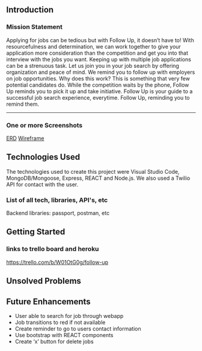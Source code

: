 ## Introduction

### Mission Statement

Applying for jobs can be tedious but with Follow Up, it doesn’t have to! With resourcefulness and determination, we can work together to give your application more consideration than the competition and get you into that interview with the jobs you want. Keeping up with multiple job applications can be a strenuous task. Let us join you in your job search by offering organization and peace of mind. We remind you to follow up with employers on job opportunities. Why does this work? This is something that very few potential candidates do. While the competition waits by the phone, Follow Up reminds you to pick it up and take initiative. Follow Up is your guide to a successful job search experience, everytime. Follow Up, reminding you to remind them.


______________________________________________________________________________________________________________

### One or more Screenshots
[ERD](Project3ERD.png)
[Wireframe](SignUp.png)

## Technologies Used

The technologies used to create this project were Visual Studio Code, MongoDB/Mongoose, Express, REACT and Node.js. We also used a Twilio API for contact with the user.

### List of all tech, libraries, API's, etc

Backend libraries: passport, postman, etc

## Getting Started
### links to trello board and heroku

https://trello.com/b/W01OtG0g/follow-up

## Unsolved Problems


## Future Enhancements

- User able to search for job through webapp
- Job transitions to red if not available
- Create reminder to go to users contact information
- Use bootstrap with REACT components
- Create ‘x’ button for delete jobs